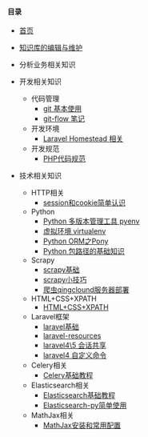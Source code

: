 #### 目录

- [首页](readme.md)

- [知识库的编辑与维护](knowledge-base.md)

- 分析业务相关知识

- 开发相关知识
    - 代码管理
        - [git 基本使用](git-notes.md)
        - [git-flow 笔记](git-flow-notes.md)
    - 开发环境
        - [Laravel Homestead 相关](homestead.md)
    - 开发规范
        - [PHP代码规范](php-standard-recommendation.md)

- 技术相关知识
    - HTTP相关
        - [session和cookie简单认识](session-cookie-notes.md)
    - Python
        - [Python 多版本管理工具 pyenv](pyenv-notes.md)
        - [虚拟环境 virtualenv](virtualenv-notes.md)
        - [Python ORM之Pony](pony-notes.md)
        - [Python 包路径的基础知识](php-standard-recommendation.md)
    - Scrapy
        - [scrapy基础](scrapy-notes.md)
        - [scrapy小技巧](scrapy-tips.md)
        - [爬虫qingclound服务器部署](estate-crawler-server-notes.md)
    - HTML+CSS+XPATH
        - [HTML+CSS+XPATH](html-css-xpath-notes.md)
    - Laravel框架
        - [laravel基础](laravel/laravel-notes.md)
        - [laravel-resources](laravel/laravel-resources.md)
        - [laravel4\5 会话共享](laravel/lv4-lv5-session-share.md)
        - [laravel4 自定义命令](laravel/laravel-command.md)
    - Celery相关
        - [Celery基础教程](celery.md)
    - Elasticsearch相关
        - [Elasticsearch基础教程](elasticsearch-install-notes.md)
        - [Elasticsearch-py简单使用](elasticsearch-py-notes.md)
    - MathJax相关
        - [MathJax安装和常用配置](mathjax-configuration-notes.md)
